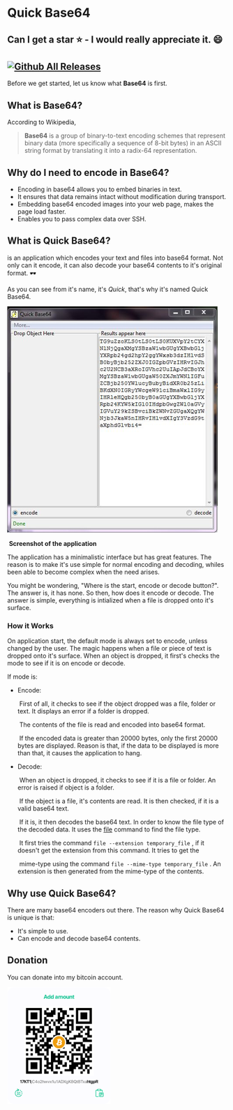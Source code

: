 # Quick Base64
Can I get a star :star: - I would really appreciate it. :smile:
----------------------------------------------------
[![Github All Releases](https://img.shields.io/github/downloads/biah/quickbase64/total.svg)]()
------------------------------------------------------

Before we get started, let us know what __Base64__ is first.

## What is Base64? 

According to Wikipedia,
> __Base64__ is a group of binary-to-text encoding schemes that represent binary data (more specifically a sequence of 8-bit bytes)
> in  an ASCII string format by translating it into a radix-64 representation. 

## Why do I need to encode in Base64?

* Encoding in base64 allows you to embed binaries in text.
* It ensures that data remains intact without modification during transport.
* Embedding base64 encoded images into your web page, makes the page load faster.
* Enables you to pass complex data over SSH.

  

## What is Quick Base64?

 is an application which encodes your text and files into base64 format.
Not only can it encode, it can also decode your base64 contents to it's original format. :dark_sunglasses:

As you can see from it's name, it's *Quick*, that's why it's named Quick Base64.

![Screenshot of the application](readme//encoding.JPG)

​														__Screenshot of the application__

The application has a minimalistic interface but has great features. The reason is to make it's use simple for normal encoding and decoding, whiles been able to become complex when the need arises.

You might be wondering, "Where is the start, encode or decode button?". The answer is, it has none. So then, how does it encode or decode. The answer is simple, everything is intialized when a file is dropped onto it's surface. 

### How it Works

On application start, the default mode is always set to encode, unless changed by the user.  The magic happens when a file or piece of text is dropped onto it's surface. When an object is dropped, it first's checks the mode to see if it is on encode or decode.

If mode is:
* Encode:

   ​	First of all, it checks to see if the object dropped was a file, folder or text. It displays an error if a folder is dropped.
   
   ​	The contents of the file is read and encoded into base64 format.
   
   ​	If the encoded data is greater than 20000 bytes, only the first 20000 bytes are displayed. Reason is that, if the data to be displayed is more than that, it causes the application to hang.
   
* Decode:

   ​	When an object is dropped, it checks to see if it is a file or folder. An error is raised if object is a folder.

   ​	If the object is a file, it's contents are read. It is then checked, if it is a valid base64 text.

   ​	If it is, it then decodes the base64 text. In order to know the file type of the decoded data. It uses the [file]('https://www.en.wikipedia.com/wiki/File_(command)') command to find the file 	type.

   ​	It first tries the command `file --extension temporary_file` , if it doesn't get the extension from this command. It tries to get the 

   ​	mime-type using the command `file --mime-type temporary_file` . An extension is then generated from the mime-type of the 	    	contents.

## Why use Quick Base64?

There are many base64 encoders out there. The reason why Quick Base64 is unique is that:
* It's simple to use.
* Can encode and decode base64 contents.



## Donation 

You can donate into my bitcoin account. 

<img src="readme\bitcoin.png" style="zoom: 40%;display:inline;text-align:left" />


